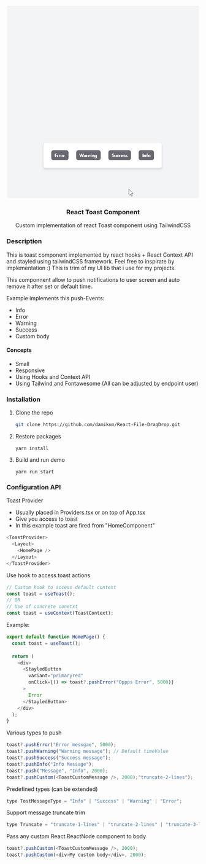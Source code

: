 <!-- PROJECT LOGO -->
<br />
<p align="center">
  <a href="https://github.com/damikun/React-File-DragDrop">
  <img src="images/toast.gif" alt="Example ract toast" >
  </a>

  <h3 align="center">React Toast Component</h3>

  <p align="center">
   Custom implementation of react Toast component using TailwindCSS
  </p>  
</p>

### Description

This is toast component implemented by react hooks + React Context API and stayled using tailwindCSS framework. Feel free to inspirate by implementation :) This is trim of my UI lib that i use for my projects.

This componnent allow to push notifications to user screen and auto remove it after set or default time..

Example implements this push-Events:

- Info
- Error
- Warning
- Success
- Custom body

#### Concepts

- Small
- Responsive
- Using Hooks and Context API
- Using Tailwind and Fontawesome
  (All can be adjusted by endpoint user)

### Installation

1. Clone the repo
   ```sh
   git clone https://github.com/damikun/React-File-DragDrop.git
   ```
2. Restore packages
   ```
   yarn install
   ```
3. Build and run demo
   ```
   yarn run start
   ```

<!-- USAGE EXAMPLES -->

### Configuration API

Toast Provider

- Usually placed in Providers.tsx or on top of App.tsx
- Give you access to toast
- In this example toast are fired from "HomeComponent"

```js
<ToastProvider>
  <Layout>
    <HomePage />
  </Layout>
</ToastProvider>
```

Use hook to access toast actions

```js
// Custom hook to access default context
const toast = useToast();
// OR
// Use of concrete conetxt
const toast = useContext(ToastContext);
```

Example:

```js
export default function HomePage() {
  const toast = useToast();

  return (
    <div>
      <StayledButton
        variant="primaryred"
        onClick={() => toast?.pushError("Oppps Error", 5000)}
      >
        Error
      </StayledButton>
    </div>
  );
}
```

Various types to push

```js
toast?.pushError("Error messgae", 5000);
toast?.pushWarning("Warning message"); // Default timeValue
toast?.pushSuccess("Success message");
toast?.pushInfo("Info Message");
toast?.push("Message", "Info", 2000);
toast?.pushCustom(<ToastCustomMessage />, 2000);"truncate-2-lines");
```

Predefined types (can be extended)

```js
type TostMessageType = "Info" | "Success" | "Warning" | "Error";
```

Support message truncate trim

```js
type Truncate = "truncate-1-lines" | "truncate-2-lines" | "truncate-3-lines";
```

Pass any custom React.ReactNode component to body

```js
toast?.pushCustom(<ToastCustomMessage />, 2000);
toast?.pushCustom(<div>My custom body</div>, 2000);
```
